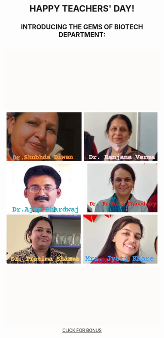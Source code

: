 <html>
<head><title> Thank you </title></head>
<body align="center" size=20>
<h1>HAPPY TEACHERS' DAY!</h1>
<h2> INTRODUCING THE GEMS OF BIOTECH DEPARTMENT:</h2>
<br/>
<a href="https://youtu.be/fHGY9XYyNgI"><img src="teachersday.webp"/>CLICK FOR BONUS</a>
</body>
</html>
